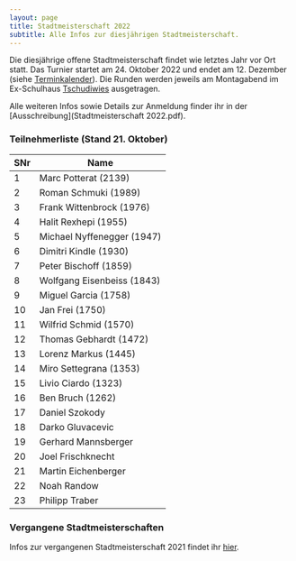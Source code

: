 ```yaml
---
layout: page
title: Stadtmeisterschaft 2022
subtitle: Alle Infos zur diesjährigen Stadtmeisterschaft.
---
```


Die diesjährige offene Stadtmeisterschaft findet wie letztes Jahr vor Ort statt. Das Turnier startet am 24. Oktober 2022 und endet am 12. Dezember (siehe [Terminkalender](/terminkalender)). Die Runden werden jeweils am Montagabend im Ex-Schulhaus [Tschudiwies](/aboutme) ausgetragen.

Alle weiteren Infos sowie Details zur Anmeldung finder ihr in der [Ausschreibung](Stadtmeisterschaft 2022.pdf).

### Teilnehmerliste (Stand 21. Oktober)

| SNr | Name                       |
|-----|----------------------------|
| 1   | Marc Potterat (2139)       |
| 2   | Roman Schmuki (1989)       |
| 3   | Frank Wittenbrock (1976)   |
| 4   | Halit Rexhepi (1955)       |
| 5   | Michael Nyffenegger (1947) |
| 6   | Dimitri Kindle (1930)      |
| 7   | Peter Bischoff (1859)      |
| 8   | Wolfgang Eisenbeiss (1843) |
| 9   | Miguel Garcia (1758)       |
| 10  | Jan Frei (1750)            |
| 11  | Wilfrid Schmid (1570)      |
| 12  | Thomas Gebhardt (1472)     |
| 13  | Lorenz Markus (1445)       |
| 14  | Miro Settegrana (1353)     |
| 15  | Livio Ciardo (1323)        |
| 16  | Ben Bruch (1262)           |
| 17  | Daniel Szokody             |
| 18  | Darko Gluvacevic           |
| 19  | Gerhard Mannsberger        |
| 20  | Joel Frischknecht          |
| 21  | Martin Eichenberger        |
| 22  | Noah Randow                |
| 23  | Philipp Traber             |

### Vergangene Stadtmeisterschaften

Infos zur vergangenen Stadtmeisterschaft 2021 findet ihr [hier](http://www.schachklub-sg.ch/turniere/stadtmeisterschaft/2021).
